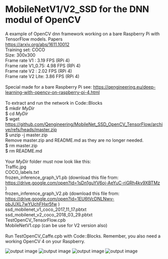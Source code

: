 # MobileNetV1/V2_SSD for the DNN modul of OpenCV
A example of OpenCV dnn framework working on a bare Raspberry Pi with TensorFlow models.
Papers <br/>
https://arxiv.org/abs/1611.10012 <br/>
Training set: COCO <br/>
Size: 300x300 <br/>
Frame rate V1     : 3.19 FPS (RPi 4) <br/>
Frame rate V1_0.75: 4.98 FPS (RPi 4) <br/>
Frame rate V2     : 2.02 FPS (RPi 4) <br/>
Frame rate V2 Lite: 3.86 FPS (RPi 4) <br/>
<br/>
Special made for a bare Raspberry Pi see: https://qengineering.eu/deep-learning-with-opencv-on-raspberry-pi-4.html <br/>
<br/>
To extract and run the network in Code::Blocks <br/>
$ mkdir *MyDir* <br/>
$ cd *MyDir* <br/>
$ wget https://github.com/Qengineering/MobileNet_SSD_OpenCV_TensorFlow/archive/refs/heads/master.zip <br/>
$ unzip -j master.zip <br/>
Remove master.zip and README.md as they are no longer needed. <br/> 
$ rm master.zip <br/>
$ rm README.md <br/> <br/>
Your *MyDir* folder must now look like this: <br/> 
Traffic.jpg <br/>
COCO_labels.txt <br/>
frozen_inference_graph_V1.pb (download this file from: https://drive.google.com/open?id=1sDn1guYV6oj-AeYuC-riGRh4kv9XBTMz )<br/>
frozen_inference_graph_V2.pb (download this file from: https://drive.google.com/open?id=1EU6tVcDNLNwv-pbJUXL7wYUchFHxr5fw )<br/>
ssd_mobilenet_v1_coco_2017_11_17.pbtxt <br/>
ssd_mobilenet_v2_coco_2018_03_29.pbtxt <br/>
TestOpenCV_TensorFlow.cpb <br/>
MobileNetV1.cpp (can be use for V2 version also)<br/>
 <br/>
Run TestOpenCV_Caffe.cpb with Code::Blocks. Remember, you also need a working OpenCV 4 on your Raspberry. <br/>

![output image]( https://qengineering.eu/images/V1_FPS.png )
![output image]( https://qengineering.eu/images/V1_075_FPS.png )
![output image]( https://qengineering.eu/images/V2_FPS.png )
![output image]( https://qengineering.eu/images/V2_Lite_FPS.png )

